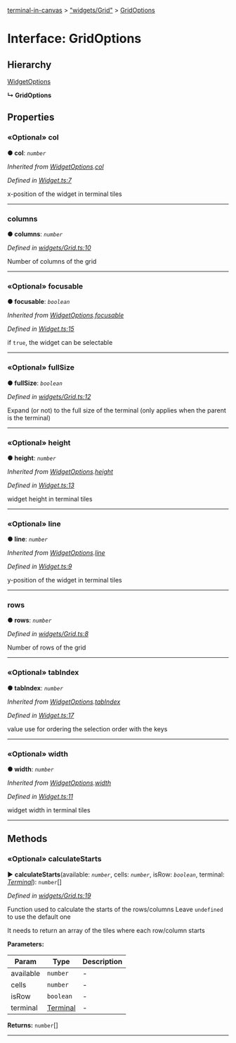 [terminal-in-canvas](../README.md) > ["widgets/Grid"](../modules/_widgets_grid_.md) > [GridOptions](../interfaces/_widgets_grid_.gridoptions.md)



# Interface: GridOptions

## Hierarchy


 [WidgetOptions](_widget_.widgetoptions.md)

**↳ GridOptions**








## Properties
<a id="col"></a>

### «Optional» col

**●  col**:  *`number`* 

*Inherited from [WidgetOptions](_widget_.widgetoptions.md).[col](_widget_.widgetoptions.md#col)*

*Defined in [Widget.ts:7](https://github.com/danikaze/terminal-in-canvas/blob/a39a508/src/Widget.ts#L7)*



x-position of the widget in terminal tiles




___

<a id="columns"></a>

###  columns

**●  columns**:  *`number`* 

*Defined in [widgets/Grid.ts:10](https://github.com/danikaze/terminal-in-canvas/blob/a39a508/src/widgets/Grid.ts#L10)*



Number of columns of the grid




___

<a id="focusable"></a>

### «Optional» focusable

**●  focusable**:  *`boolean`* 

*Inherited from [WidgetOptions](_widget_.widgetoptions.md).[focusable](_widget_.widgetoptions.md#focusable)*

*Defined in [Widget.ts:15](https://github.com/danikaze/terminal-in-canvas/blob/a39a508/src/Widget.ts#L15)*



if `true`, the widget can be selectable




___

<a id="fullsize"></a>

### «Optional» fullSize

**●  fullSize**:  *`boolean`* 

*Defined in [widgets/Grid.ts:12](https://github.com/danikaze/terminal-in-canvas/blob/a39a508/src/widgets/Grid.ts#L12)*



Expand (or not) to the full size of the terminal (only applies when the parent is the terminal)




___

<a id="height"></a>

### «Optional» height

**●  height**:  *`number`* 

*Inherited from [WidgetOptions](_widget_.widgetoptions.md).[height](_widget_.widgetoptions.md#height)*

*Defined in [Widget.ts:13](https://github.com/danikaze/terminal-in-canvas/blob/a39a508/src/Widget.ts#L13)*



widget height in terminal tiles




___

<a id="line"></a>

### «Optional» line

**●  line**:  *`number`* 

*Inherited from [WidgetOptions](_widget_.widgetoptions.md).[line](_widget_.widgetoptions.md#line)*

*Defined in [Widget.ts:9](https://github.com/danikaze/terminal-in-canvas/blob/a39a508/src/Widget.ts#L9)*



y-position of the widget in terminal tiles




___

<a id="rows"></a>

###  rows

**●  rows**:  *`number`* 

*Defined in [widgets/Grid.ts:8](https://github.com/danikaze/terminal-in-canvas/blob/a39a508/src/widgets/Grid.ts#L8)*



Number of rows of the grid




___

<a id="tabindex"></a>

### «Optional» tabIndex

**●  tabIndex**:  *`number`* 

*Inherited from [WidgetOptions](_widget_.widgetoptions.md).[tabIndex](_widget_.widgetoptions.md#tabindex)*

*Defined in [Widget.ts:17](https://github.com/danikaze/terminal-in-canvas/blob/a39a508/src/Widget.ts#L17)*



value use for ordering the selection order with the keys




___

<a id="width"></a>

### «Optional» width

**●  width**:  *`number`* 

*Inherited from [WidgetOptions](_widget_.widgetoptions.md).[width](_widget_.widgetoptions.md#width)*

*Defined in [Widget.ts:11](https://github.com/danikaze/terminal-in-canvas/blob/a39a508/src/Widget.ts#L11)*



widget width in terminal tiles




___


## Methods
<a id="calculatestarts"></a>

### «Optional» calculateStarts

► **calculateStarts**(available: *`number`*, cells: *`number`*, isRow: *`boolean`*, terminal: *[Terminal](../classes/_terminal_.terminal.md)*): `number`[]



*Defined in [widgets/Grid.ts:19](https://github.com/danikaze/terminal-in-canvas/blob/a39a508/src/widgets/Grid.ts#L19)*



Function used to calculate the starts of the rows/columns Leave `undefined` to use the default one

It needs to return an array of the tiles where each row/column starts


**Parameters:**

| Param | Type | Description |
| ------ | ------ | ------ |
| available | `number`   |  - |
| cells | `number`   |  - |
| isRow | `boolean`   |  - |
| terminal | [Terminal](../classes/_terminal_.terminal.md)   |  - |





**Returns:** `number`[]





___


